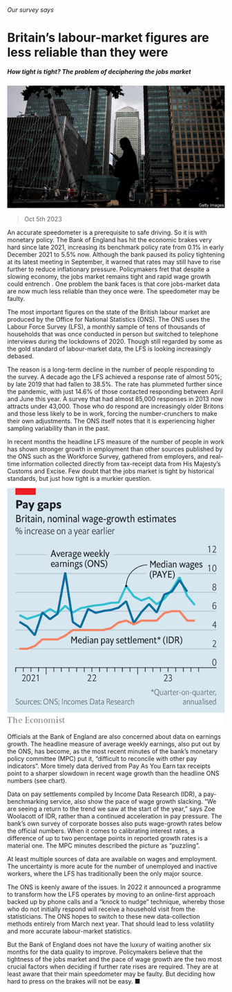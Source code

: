 ###### Our survey says

# Britain’s labour-market figures are less reliable than they were 

##### How tight is tight? The problem of deciphering the jobs market 

![image](images/20231007_BRP503.jpg) 

> Oct 5th 2023 

An accurate speedometer is a prerequisite to safe driving. So it is with monetary policy. The Bank of England has hit the economic brakes very hard since late 2021, increasing its benchmark policy rate from 0.1% in early December 2021 to 5.5% now. Although the bank paused its policy tightening at its latest meeting in September, it warned that rates may still have to rise further to reduce inflationary pressure. Policymakers fret that despite a slowing economy, the jobs market remains tight and rapid wage growth could entrench . One problem the bank faces is that core jobs-market data are now much less reliable than they once were. The speedometer may be faulty.

The most important figures on the state of the British labour market are produced by the Office for National Statistics (ONS). The ONS uses the Labour Force Survey (LFS), a monthly sample of tens of thousands of households that was once conducted in person but switched to telephone interviews during the lockdowns of 2020. Though still regarded by some as the gold standard of labour-market data, the LFS is looking increasingly debased.

The reason is a long-term decline in the number of people responding to the survey. A decade ago the LFS achieved a response rate of almost 50%; by late 2019 that had fallen to 38.5%. The rate has plummeted further since the pandemic, with just 14.6% of those contacted responding between April and June this year. A survey that had almost 85,000 responses in 2013 now attracts under 43,000. Those who do respond are increasingly older Britons and those less likely to be in work, forcing the number-crunchers to make their own adjustments. The ONS itself notes that it is experiencing higher sampling variability than in the past.

In recent months the headline LFS measure of the number of people in work has shown stronger growth in employment than other sources published by the ONS such as the Workforce Survey, gathered from employers, and real-time information collected directly from tax-receipt data from His Majesty’s Customs and Excise. Few doubt that the jobs market is tight by historical standards, but just how tight is a murkier question.

![image](images/20231007_BRC794.png) 


Officials at the Bank of England are also concerned about data on earnings growth. The headline measure of average weekly earnings, also put out by the ONS, has become, as the most recent minutes of the bank’s monetary policy committee (MPC) put it, “difficult to reconcile with other pay indicators”. More timely data derived from Pay As You Earn tax receipts point to a sharper slowdown in recent wage growth than the headline ONS numbers (see chart). 

Data on pay settlements compiled by Income Data Research (IDR), a pay-benchmarking service, also show the pace of wage growth slacking. “We are seeing a return to the trend we saw at the start of the year,” says Zoe Woolacott of IDR, rather than a continued acceleration in pay pressure. The bank’s own survey of corporate bosses also puts wage-growth rates below the official numbers. When it comes to calibrating interest rates, a difference of up to two percentage points in reported growth rates is a material one. The MPC minutes described the picture as “puzzling”. 

At least multiple sources of data are available on wages and employment. The uncertainty is more acute for the number of unemployed and inactive workers, where the LFS has traditionally been the only major source.

The ONS is keenly aware of the issues. In 2022 it announced a programme to transform how the LFS operates by moving to an online-first approach backed up by phone calls and a “knock to nudge” technique, whereby those who do not initially respond will receive a household visit from the statisticians. The ONS hopes to switch to these new data-collection methods entirely from March next year. That should lead to less volatility and more accurate labour-market statistics. 

But the Bank of England does not have the luxury of waiting another six months for the data quality to improve. Policymakers believe that the tightness of the jobs market and the pace of wage growth are the two most crucial factors when deciding if further rate rises are required. They are at least aware that their main speedometer may be faulty. But deciding how hard to press on the brakes will not be easy. ■



